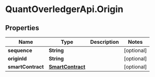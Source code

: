 # QuantOverledgerApi.Origin

## Properties

Name | Type | Description | Notes
------------ | ------------- | ------------- | -------------
**sequence** | **String** |  | [optional] 
**originId** | **String** |  | [optional] 
**smartContract** | [**SmartContract**](SmartContract.md) |  | [optional] 



